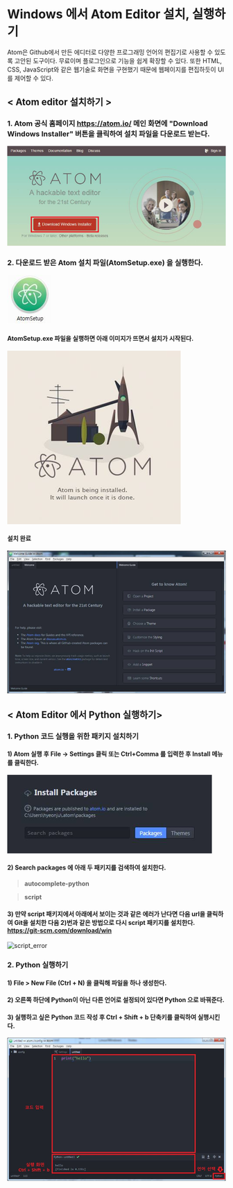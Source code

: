 #  Windows 에서 Atom Editor 설치, 실행하기
  
  Atom은 Github에서 만든 에디터로 다양한 프로그래밍 언어의 편집기로 사용할 수 있도록 고안된 도구이다. 무료이며 플로그인으로 기능을 쉽게 확장할 수 있다. 또한 HTML, CSS, JavaScript와 같은 웹기술로 화면을 구현했기 때문에 웹페이지를 편집하듯이 UI를 제어할 수 있다.
  
##  < Atom editor 설치하기 >


###  1.  Atom 공식 홈페이지 <https://atom.io/> 메인 화면에 "Download Windows Installer" 버튼을 클릭하여 설치 파일을 다운로드 받는다.   

![Atom 공식 홈페이지](./Atom_windows_img/atom_page.jpg)


###  2.  다운로드 받은 Atom 설치 파일(AtomSetup.exe) 을 실행한다.
 
![AtomSetup.exe](./Atom_windows_img/atom_setup.jpg)


####  AtomSetup.exe 파일을 실행하면 아래 이미지가 뜨면서 설치가 시작된다.

![install_atom](./Atom_windows_img/install_atom.jpg)


####  설치 완료
![finished_install](./Atom_windows_img/atom.jpg)

  
  
  
##  < Atom Editor 에서 Python 실행하기>


###  1. Python 코드 실행을 위한 패키지 설치하기
  
####  1) Atom 실행 후 File -> Settings 클릭 또는 Ctrl+Comma 를 입력한 후 Install 메뉴를 클릭한다.

![install_package](./Atom_windows_img/install_package.jpg) 


####  2) Search packages 에 아래 두 패키지를 검색하여 설치한다.
 > __autocomplete-python__
   
 > __script__


####  3) 만약 script 패키지에서 아래에서 보이는 것과 같은 에러가 난다면 다음 url을 클릭하여 Git을 설치한 다음 2)번과 같은 방법으로 다시 script 패키지를 설치한다. <https://git-scm.com/download/win>

![script_error](./Atom_windows_img/script_error) 




###  2. Python 실행하기

####  1) File > New File (Ctrl + N) 을 클릭해 파일을 하나 생성한다.


####  2) 오른쪽 하단에 Python이 아닌 다른 언어로 설정되어 있다면 Python 으로 바꿔준다.


####  3) 실행하고 싶은 Python 코드 작성 후  Ctrl + Shift + b 단축키를 클릭하여 실행시킨다.


![run_python.exe](./Atom_windows_img/run_python_code.jpg) 
